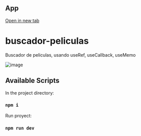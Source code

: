  ## App

 <a href="https://luisquiiroz.github.io/buscador-peliculas/" target="_blank">Open in new tab</a>
 
 # buscador-peliculas
  
  Buscador de peliculas, usando useRef, useCallback, useMemo
 
![image](https://user-images.githubusercontent.com/93633867/223578641-5f4aea77-1a79-42fb-a6c0-02db2c98b975.png)

## Available Scripts

In the project directory:

### `npm i`

Run proyect:

### `npm run dev`
